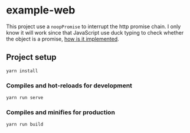 # example-web

This project use a `noopPromise` to interrupt the http promise chain. I only know it will work since that JavaScript use duck typing to check whether the object is a promise, [how is it implemented](./src/http.js#75).

## Project setup

```
yarn install
```

### Compiles and hot-reloads for development

```
yarn run serve
```

### Compiles and minifies for production

```
yarn run build
```
